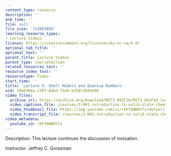 ```yaml
---
content_type: resource
description: ''
end_time: ''
file: null
file_size: '113063856'
learning_resource_types:
- Lecture Videos
license: https://creativecommons.org/licenses/by-nc-sa/4.0/
optional_tab_title: ''
optional_text: ''
parent_title: Lecture Videos
parent_type: CourseSection
related_resources_text: ''
resource_index_text: ''
resourcetype: Video
start_time: ''
title: 'Lecture 5: Shell Models and Quantum Numbers'
uid: 20a6486a-2f07-8dbd-f5d4-b35013b8e690
video_files:
  archive_url: https://archive.org/download/MIT3.091F18/MIT3_091F18_lec05_300k.mp4
  video_captions_file: /courses/3-091-introduction-to-solid-state-chemistry-fall-2018/rkFY8WB8tfs_captions.webvtt
  video_thumbnail_file: https://img.youtube.com/vi/rkFY8WB8tfs/default.jpg
  video_transcript_file: /courses/3-091-introduction-to-solid-state-chemistry-fall-2018/rkFY8WB8tfs_transcript.pdf
video_metadata:
  youtube_id: rkFY8WB8tfs
---
```


Description: This lecture continues the discussion of ionization.

Instructor: Jeffrey C. Grossman

